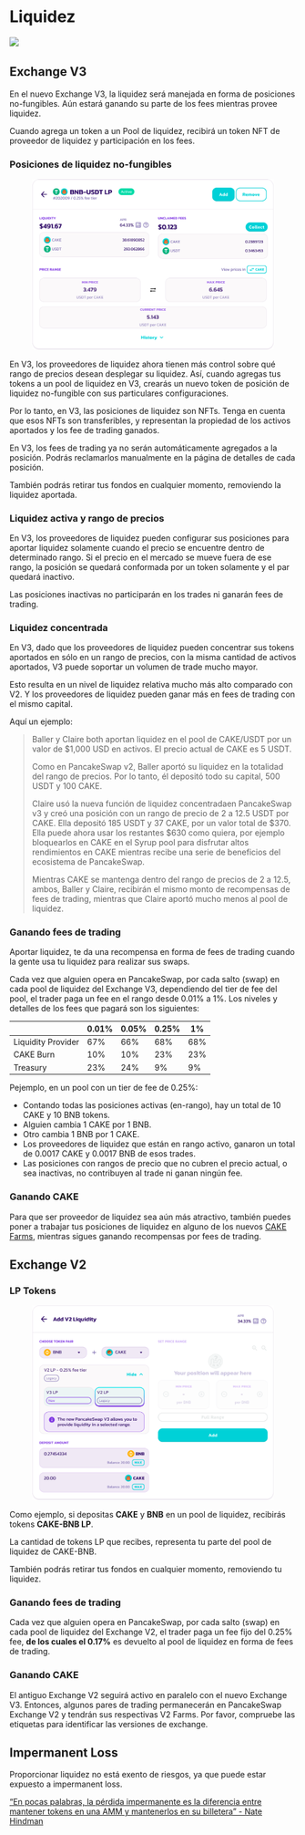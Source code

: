 # Liquidez

![](https://gblobscdn.gitbook.com/assets%2F-MHREX7DHcljbY5IkjgJ%2F-Mb9Zry-ZB3tPvT1CIzP%2F-Mb9ovQQQR3i7hnjxvWU%2Fdocs%20masthead%20\(4\).png?alt=media\&token=858aed46-510e-46d3-95c0-aa5a4fa5ce07)

## Exchange V3 <a href="#03e94594-5a75-4687-b260-0dc69574b953" id="03e94594-5a75-4687-b260-0dc69574b953"></a>

En el nuevo Exchange V3, la liquidez será manejada en forma de posiciones no-fungibles. Aún estará ganando su parte de los fees mientras provee liquidez.

Cuando agrega un token a un Pool de liquidez, recibirá un token NFT de proveedor de liquidez y participación en los fees.

### **Posiciones de liquidez no-fungibles**

<figure><img src="../../.gitbook/assets/image (1) (2).png" alt=""><figcaption></figcaption></figure>

En V3, los proveedores de liquidez ahora tienen más control sobre qué rango de precios desean desplegar su liquidez. Así, cuando agregas tus tokens a un pool de liquidez en V3, crearás un nuevo token de posición de liquidez no-fungible con sus particulares configuraciones.

Por lo tanto, en V3, las posiciones de liquidez son NFTs. Tenga en cuenta que esos NFTs son transferibles, y representan la propiedad de los activos aportados y los fee de trading ganados.

En V3, los fees de trading ya no serán automáticamente agregados a la posición. Podrás reclamarlos manualmente en la página de detalles de cada posición.

También podrás retirar tus fondos en cualquier momento, removiendo la liquidez aportada.

### **Liquidez activa y rango de precios**

En V3, los proveedores de liquidez pueden configurar sus posiciones para aportar liquidez solamente cuando el precio se encuentre dentro de determinado rango. Si el precio en el mercado se mueve fuera de ese rango, la posición se quedará conformada por un token solamente y el par quedará inactivo.

Las posiciones inactivas no participarán en los trades ni ganarán fees de trading.

### **Liquidez concentrada**

En V3, dado que los proveedores de liquidez pueden concentrar sus tokens aportados en sólo en un rango de precios, con la misma cantidad de activos aportados, V3 puede soportar un volumen de trade mucho mayor.

Esto resulta en un nivel de liquidez relativa mucho más alto comparado con V2. Y los proveedores de liquidez pueden ganar más en fees de trading con el mismo capital.

Aquí un ejemplo:

> Baller y Claire both aportan liquidez en el pool de CAKE/USDT por un valor de $1,000 USD en activos. El precio actual de CAKE es 5 USDT.
>
> Como en PancakeSwap v2, Baller aportó su liquidez en la totalidad del rango de precios. Por lo tanto, él depositó todo su capital, 500 USDT y 100 CAKE.
>
> Claire usó la nueva función de liquidez concentradaen PancakeSwap v3 y creó una posición con un rango de precio de 2 a 12.5 USDT por CAKE. Ella depositó 185 USDT y 37 CAKE, por un valor total de $370. Ella puede ahora usar los restantes $630 como quiera, por ejemplo bloquearlos en CAKE en el Syrup pool para disfrutar altos rendimientos en CAKE mientras recibe una serie de beneficios del ecosistema de PancakeSwap.
>
> Mientras CAKE se mantenga dentro del rango de precios de 2 a 12.5, ambos, Baller y Claire, recibirán el mismo monto de recompensas de fees de trading, mientras que Claire aportó mucho menos al pool de liquidez.

### **Ganando fees de trading**

Aportar liquidez, te da una recompensa en forma de fees de trading cuando la gente usa tu liquidez para realizar sus swaps.

Cada vez que alguien opera en PancakeSwap, por cada salto (swap) en cada pool de liquidez del Exchange V3, dependiendo del tier de fee del pool, el trader paga un fee en el rango desde 0.01% a 1%. Los niveles y detalles de los fees que pagará son los siguientes:

|                    | 0.01% | 0.05% | 0.25% | 1%  |
| ------------------ | ----- | ----- | ----- | --- |
| Liquidity Provider | 67%   | 66%   | 68%   | 68% |
| CAKE Burn          | 10%   | 10%   | 23%   | 23% |
| Treasury           | 23%   | 24%   | 9%    | 9%  |

Pejemplo, en un pool con un tier de fee de 0.25%:

* Contando todas las posiciones activas (en-rango), hay un total de 10 CAKE y 10 BNB tokens.
* Alguien cambia 1 CAKE por 1 BNB.
* Otro cambia 1 BNB por 1 CAKE.
* Los proveedores de liquidez que están en rango activo, ganaron un total de 0.0017 CAKE y 0.0017 BNB de esos trades.
* Las posiciones con rangos de precio que no cubren el precio actual, o sea inactivas, no contribuyen al trade ni ganan ningún fee.

### **Ganando CAKE**

Para que ser proveedor de liquidez sea aún más atractivo, también puedes poner a trabajar tus posiciones de liquidez en alguno de los nuevos [CAKE Farms](https://pancakeswap.finance/farms), mientras sigues ganando recompensas por fees de trading.



## Exchange V2

### LP Tokens

<figure><img src="../../.gitbook/assets/image (18) (2).png" alt=""><figcaption></figcaption></figure>

Como ejemplo, si depositas **CAKE** y **BNB** en un pool de liquidez, recibirás tokens **CAKE-BNB LP**.

La cantidad de tokens LP que recibes, representa tu parte del pool de liquidez de CAKE-BNB.

También podrás retirar tus fondos en cualquier momento, removiendo tu liquidez.

### **Ganando fees de trading**

Cada vez que alguien opera en PancakeSwap, por cada salto (swap) en cada pool de liquidez del Exchange V2, el trader paga un fee fijo del 0.25% fee, **de los cuales el 0.17%** es devuelto al pool de liquidez en forma de fees de trading.

### **Ganando CAKE**

El antiguo Exchange V2 seguirá activo en paralelo con el nuevo Exchange V3. Entonces, algunos pares de trading permanecerán en PancakeSwap Exchange V2 y tendrán sus respectivas V2 Farms. Por favor, compruebe las etiquetas para identificar las versiones de exchange.

## Impermanent Loss <a href="#impermanent-loss" id="impermanent-loss"></a>

Proporcionar liquidez no está exento de riesgos, ya que puede estar expuesto a impermanent loss.

&#x20;[“En pocas palabras, la pérdida impermanente es la diferencia entre mantener tokens en una AMM y mantenerlos en su billetera” - Nate Hindman](https://blog.bancor.network/beginners-guide-to-getting-rekt-by-impermanent-loss-7c9510cb2f22)
